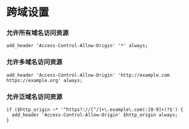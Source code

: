 # 跨域设置
### 允许所有域名访问资源
```
add_header 'Access-Control-Allow-Origin' '*' always;
```
### 允许多域名访问资源
```
add_header 'Access-Control-Allow-Origin' 'http://example.com https://example.org' always;
```
### 允许泛域名访问资源
```
if ($http_origin ~* '^https?://[^/]+\.example\.com(:[0-9]+)?$') {
  add_header 'Access-Control-Allow-Origin' $http_origin always;
}
```